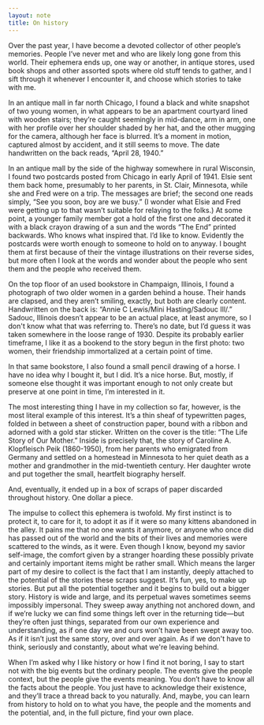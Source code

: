 ```yaml
---
layout: note
title: On history
---
```


Over the past year, I have become a devoted collector of other people’s memories. People I’ve never met and who are likely long gone from this world. Their ephemera ends up, one way or another, in antique stores, used book shops and other assorted spots where old stuff tends to gather, and I sift through it whenever I encounter it, and choose which stories to take with me.

In an antique mall in far north Chicago, I found a black and white snapshot of two young women, in what appears to be an apartment courtyard lined with wooden stairs; they’re caught seemingly in mid-dance, arm in arm, one with her profile over her shoulder shaded by her hat, and the other mugging for the camera, although her face is blurred. It’s a moment in motion, captured almost by accident, and it still seems to move. The date handwritten on the back reads, “April 28, 1940.”

In an antique mall by the side of the highway somewhere in rural Wisconsin, I found two postcards posted from Chicago in early April of 1941. Elsie sent them back home, presumably to her parents, in St. Clair, Minnesota, while she and Fred were on a trip. The messages are brief; the second one reads simply, “See you soon, boy are we busy.” (I wonder what Elsie and Fred were getting up to that wasn’t suitable for relaying to the folks.) At some point, a younger family member got a hold of the first one and decorated it with a black crayon drawing of a sun and the words “The End” printed backwards. Who knows what inspired that. I’d like to know. Evidently the postcards were worth enough to someone to hold on to anyway. I bought them at first because of their the vintage illustrations on their reverse sides, but more often I look at the words and wonder about the people who sent them and the people who received them.

On the top floor of an used bookstore in Champaign, Illinois, I found a photograph of two older women in a garden behind a house. Their hands are clapsed, and they aren’t smiling, exactly, but both are clearly content. Handwritten on the back is: “Annie C Lewis/Mini Hasting/Sadouc Ill/.” Sadouc, Illinois doesn’t appear to be an actual place, at least anymore, so I don't know what that was referring to. There’s no date, but I’d guess it was taken somewhere in the loose range of 1930. Despite its probably earlier timeframe, I like it as a bookend to the story begun in the first photo: two women, their friendship immortalized at a certain point of time.

In that same bookstore, I also found a small pencil drawing of a horse. I have no idea why I bought it, but I did. It’s a nice horse. But, mostly, if someone else thought it was important enough to not only create but preserve at one point in time, I’m interested in it.

The most interesting thing I have in my collection so far, however, is the most literal example of this interest. It’s a thin sheaf of typewritten pages, folded in between a sheet of construction paper, bound with a ribbon and adorned with a gold star sticker. Written on the cover is the title: “The Life Story of Our Mother.” Inside is precisely that, the story of Caroline A. Klopfleisch Peik (1860-1950), from her parents who emigrated from Germany and settled on a homestead in Minnesota to her quiet death as a mother and grandmother in the mid-twentieth century. Her daughter wrote and put together the small, heartfelt biography herself.

And, eventually, it ended up in a box of scraps of paper discarded throughout history. One dollar a piece.

The impulse to collect this ephemera is twofold. My first instinct is to protect it, to care for it, to adopt it as if it were so many kittens abandoned in the alley. It pains me that no one wants it anymore, or anyone who once did has passed out of the world and the bits of their lives and memories were scattered to the winds, as it were. Even though I know, beyond my savior self-image, the comfort given by a stranger hoarding these possibly private and certainly important items might be rather small. Which means the larger part of my desire to collect is the fact that I am instantly, deeply attached to the potential of the stories these scraps suggest. It’s fun, yes, to make up stories. But put all the potential together and it begins to build out a bigger story. History is wide and large, and its perpetual waves sometimes seems impossibly impersonal. They sweep away anything not anchored down, and if we’re lucky we can find some things left over in the returning tide—but they’re often just things, separated from our own experience and understanding, as if one day we and ours won’t have been swept away too. As if it isn’t just the same story, over and over again. As if we don't have to think, seriously and constantly, about what we're leaving behind.

When I’m asked why I like history or how I find it not boring, I say to start not with the big events but the ordinary people. The events give the people context, but the people give the events meaning. You don’t have to know all the facts about the people. You just have to acknowledge their existence, and they’ll trace a thread back to you naturally. And, maybe, you can learn from history to hold on to what you have, the people and the moments and the potential, and, in the full picture, find your own place.
